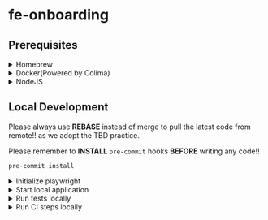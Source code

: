 # fe-onboarding

## Prerequisites

<details>
<summary>Homebrew</summary>

[Homebrew](https://brew.sh/) is a popular package manager for mMacOS, we will use it to install some tools. Follow the instruction on the homepage to install it.

If you encounter the error:

```text
fatal: ambiguous argument 'refs/remotes/origin/master': unknown revision or path not in the working tree.**
```

It's caused by the configuration of git, try the following solution:

```shell
/bin/bash -c "$(curl -fsSL https://raw.githubusercontent.com/Homebrew/install/HEAD/uninstall.sh)"
git config --global core.compression 0
git config --global http.postBuffer 1048576000
/bin/bash -c "$(curl -fsSL https://raw.githubusercontent.com/Homebrew/install/master/install.sh)"
```

Then install some tools with Homebrew:

```shell
brew install pre-commit nvm
```

</details>

<details>
<summary>Docker(Powered by Colima)</summary>

Our development process would heavily rely on containers, so we will use docker to manage and host the containers.

Officially only Docker Desktop, which is a paid product, be provided on macOS, so we choose [Colima](https://github.com/abiosoft/colima) to provide the docker engine and client. Follow the instructions to install and configure Colima:

```shell
brew install colima
# start colima with more resources than default setting
colima start --cpu 4 --memory 8 --disk 100
# create a soft link of /var/run/docker.sock, as some tools could connect to this default location of docker scoket
sudo ln -sv $HOME/.colima/default/docker.sock /var/run/docker.sock
```

Finally, set up the correct `DOCKER_HOST` environment variable by appending the following to the `~/.zshrc` file:

```shell
# open ~/.zshrc file with whatever text editor
export DOCKER_HOST="unix://${HOME}/.colima/default/docker.sock"
```

</details>

<details>
<summary>NodeJS</summary>

Install the latest LTS version of NodeJS (at the time of writing it's `v18.12.1`) by nvm:

```shell
nvm install 18.12.1
nvm use 18.12.1
nvm alias default 18.12.1
```

</details>

## Local Development

Please always use **REBASE** instead of merge to pull the latest code from remote!! as we adopt the TBD practice.

Please remember to **INSTALL** `pre-commit` hooks **BEFORE** writing any code!!

```shell
pre-commit install
```

<details>
<summary>Initialize playwright</summary>

You need to initialize `playwright` by `npx playwright install`, it's a one-time job.
For Mac with M1 chip, please comment out `webkit` in `playwright.config.ts` as it's not supported on arm64 linux yet.

```typescript
// {
//   name: "webkit",
//   use: {
//     ...devices["Desktop Safari"],
//   },
// },
```

</details>

<details>
<summary>Start local application</summary>

Start dependency services first, then run `npm run dev`.

The major reason not to use batect is unable to watch file changes inside container.

</details>

<details>
<summary>Run tests locally</summary>

`npm run test:unit` to run unit tests. `npm run test:e2e` to run e2e tests.

</details>

<details>
<summary>Run CI steps locally</summary>

`./batect ci`

Uses batect to run all CI steps locally, including: `unit-test`, `e2e-test`, `code-style`, `secret-scan`, `dependency-scan`, `build-dist`.

</details>
